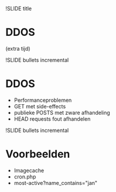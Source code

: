 !SLIDE title
# DDOS #
(extra tijd)

!SLIDE bullets incremental
# DDOS #
* Performanceproblemen
* GET met side-effects
* publieke POSTS met zware afhandeling
* HEAD requests fout afhandelen

!SLIDE bullets incremental
# Voorbeelden #
* Imagecache
* cron.php
* most-active?name_contains="jan"
